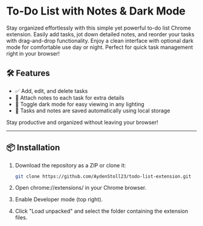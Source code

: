 # To-Do List with Notes & Dark Mode

Stay organized effortlessly with this simple yet powerful to-do list Chrome extension. Easily add tasks, jot down detailed notes, and reorder your tasks with drag-and-drop functionality. Enjoy a clean interface with optional dark mode for comfortable use day or night. Perfect for quick task management right in your browser!

## 🛠️ Features

- ✅ Add, edit, and delete tasks  
- 📝 Attach notes to each task for extra details  
- 🌙 Toggle dark mode for easy viewing in any lighting  
- 💾 Tasks and notes are saved automatically using local storage  

Stay productive and organized without leaving your browser!

---

## 📦 Installation

1. Download the repository as a ZIP or clone it:
   ```bash
   git clone https://github.com/AydenStoll23/todo-list-extension.git

2. Open chrome://extensions/ in your Chrome browser.

3. Enable Developer mode (top right).

4. Click "Load unpacked" and select the folder containing the extension files.
